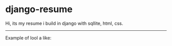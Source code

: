 # django-resume
Hi, its my resume i build in django with sqllite, html, css.

----
Example of lool a like:

